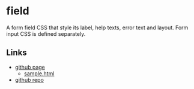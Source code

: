 # field

A form field CSS that style its label, help texts, error text and layout. Form input CSS is defined separately.

## Links

- [github page](https://jamesroberthugginsngo.github.io/css-boilerplates/src/field)
	- [sample.html](https://jamesroberthugginsngo.github.io/css-boilerplates/src/field/sample.html)
- [github repo](https://github.com/JamesRobertHugginsNgo/css-boilerplates/tree/main/src/field)
